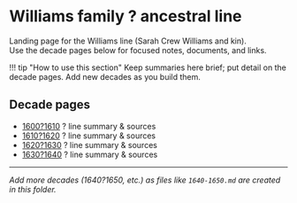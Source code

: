﻿# Williams family ? ancestral line

Landing page for the Williams line (Sarah Crew Williams and kin).  
Use the decade pages below for focused notes, documents, and links.

!!! tip "How to use this section"
    Keep summaries here brief; put detail on the decade pages. Add new decades as you build them.

## Decade pages
- [1600?1610](1600-1610/1600-1610.md) ? line summary & sources
- [1610?1620](1610-1620/1610-1620.md) ? line summary & sources
- [1620?1630](1620-1630/1620-1630.md) ? line summary & sources
- [1630?1640](1630-1640/1630-1640.md) ? line summary & sources

---
*Add more decades (1640?1650, etc.) as files like `1640-1650.md` are created in this folder.*


